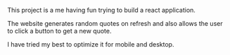 This project is a me having fun trying to build a react application.

The website generates random quotes on refresh and also allows the user to click a button to get a new quote.

I have tried my best to optimize it for mobile and desktop.